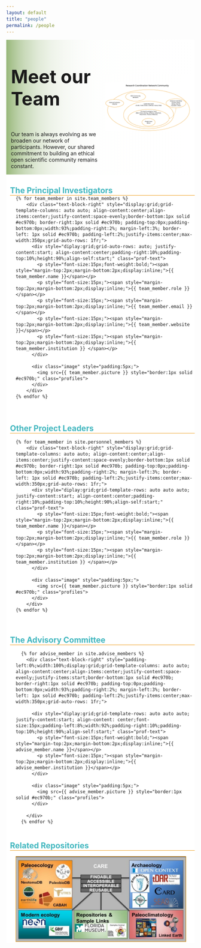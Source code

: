 ```yaml
---
layout: default
title: "people"
permalink: /people
---
```


<style>
  div.image {
  object-fit: contain;
  <!-- width: 25%; -->
  height: 25%
  min-width: 100px;
  }  
  
div.text-block-main {
  padding-left: 5%
  }
 .profiles {
  min-width:100px;
  }
  .prof-text {
  <!-- width:130%; -->
  }
  
  #heading-image {
  padding-top: 0px;
  padding-bottom: 0px;
  margin-left:0px;
  margin-right:0px;
  align-self:center;
  }
  
  #stakes {
  margin-left:0px;
  margin-right:0px;
  }
  
 @media print, screen and (max-width: 600px) {
  .profiles {
  <!-- margin-right:40px; -->
  min-width:80px;
  }
  .prof-text {
  <!-- width:130%; -->
  }
  }
</style>

<div class="text-block-right" style="display:grid;grid-template-columns:repeat(auto-fit, minmax(200px, 1fr));background-image:linear-gradient(to left, #fff, 90%, #97b779);padding:0;margin-right:0;width:100%;" id="headingblock">
    <div class="text-block-right" style="display:grid;grid-template-rows:auto auto;background-color:transparent;padding-left:5%;align-content:center;width:95%;" id="heading-left">
      <h1 style="font-size:calc(20px + 3vw);align-self:start;">Meet our Team</h1>
      <p style="align-self:start;padding-top:10px;" id="describe">Our team is always evolving as we broaden our network of participants. However, our shared commitment to building an ethical open scientific community remains constant. </p>
    </div>
    <div class="text-block-right" style="background-color:transparent;padding-left:0;float:right;justify-self:end; margin-right:5%; margin-left: 5%; width: 90%;" id="heading-image">
      <figure id="stakes">
        <img src="./images/rcn_org-chart_v6.png" alt="org-chart" style="width=100%;">
        <figcaption></figcaption>
      </figure>
    </div>
  </div>

<div class="text-block-right" style="display:grid;grid-template-rows:1.5em auto 1.5em auto;background-color:#fff;padding-left:0; width:100%;" id="meatblock">
  <div class="text-block-right" style="display:grid;grid-template-columns:auto;padding:0px;margin-left:2%;width:98%;" id="pi-title">
  <h2 style="color:#42b7bf;margin-bottom:0px; background-color:#fff;z- index:9;position:relative;overflow:visible; border-bottom:1px solid #ec970b;width:100%">The Principal Investigators</h2>
  </div>
  <div class="text-block-right" style="flex-direction:row;flex-wrap:wrap;padding-top:20px;align-content:center;padding-left:0%;width:95%;margin-left:5%;">
  
    {% for team_member in site.team_members %}
        <div class="text-block-right" style="display:grid;grid-template-columns: auto auto; align-content:center;align-items:center;justify-content:space-evenly;border-bottom:1px solid #ec970b; border-right:1px solid #ec970b; padding-top:0px;padding-bottom:0px;width:93%;padding-right:2%; margin-left:3%; border-left: 1px solid #ec970b; padding-left:2%;justify-items:center;max-width:350px;grid-auto-rows: 1fr;">
          <div style="diplay:grid;grid-auto-rows: auto; justify-content:start; align-content:center;padding-right:10%;padding-top:10%;height:90%;align-self:start;" class="prof-text">
            <p style="font-size:15px;font-weight:bold;"><span style="margin-top:2px;margin-bottom:2px;display:inline;">{{ team_member.name }}</span></p>
            <p style="font-size:15px;"><span style="margin-top:2px;margin-bottom:2px;display:inline;">{{ team_member.role }}</span></p>
            <p style="font-size:15px;"><span style="margin-top:2px;margin-bottom:2px;display:inline;">{{ team_member.email }}</span></p>
            <p style="font-size:15px;"><span style="margin-top:2px;margin-bottom:2px;display:inline;">{{ team_member.website }}</span></p>
            <p style="font-size:15px;"><span style="margin-top:2px;margin-bottom:2px;display:inline;">{{ team_member.institution }} </span></p>
          </div>
          
          <div class="image" style="padding:5px;">
            <img src={{ team_member.picture }} style="border:1px solid #ec970b;" class="profiles">
          </div>
        </div>
    {% endfor %} 
  </div>
  <br>
   <div class="text-block-right" style="display:grid;grid-template-columns:auto;padding:0px;margin-left:2%;width:98%;" id="personnel-title">
  <h2 style="color:#42b7bf;margin-bottom:0px; background-color:#fff;z- index:9;position:relative;overflow:visible; border-bottom:1px solid #ec970b;width:100%">Other Project Leaders</h2>
  </div>
  <div class="text-block-right" style="flex-direction:row;flex-wrap:wrap;padding-top:0px;align-content:center;padding-left:0%;width:95%;margin-left:5%;">
  
    {% for team_member in site.personnel_members %}
        <div class="text-block-right" style="display:grid;grid-template-columns: auto auto; align-content:center;align-items:center;justify-content:space-evenly;border-bottom:1px solid #ec970b; border-right:1px solid #ec970b; padding-top:0px;padding-bottom:0px;width:93%;padding-right:2%; margin-left:3%; border-left: 1px solid #ec970b; padding-left:2%;justify-items:center;max-width:350px;grid-auto-rows: 1fr;">
          <div style="diplay:grid;grid-template-rows: auto auto auto; justify-content:start; align-content:center;padding-right:10%;padding-top:10%;height:90%;align-self:start;" class="prof-text">
            <p style="font-size:15px;font-weight:bold;"><span style="margin-top:2px;margin-bottom:2px;display:inline;">{{ team_member.name }}</span></p>
            <p style="font-size:15px;"><span style="margin-top:2px;margin-bottom:2px;display:inline;">{{ team_member.role }}</span></p>
            <p style="font-size:15px;"><span style="margin-top:2px;margin-bottom:2px;display:inline;">{{ team_member.institution }} </span></p>
          </div>
          
          <div class="image" style="padding:5px;">
            <img src={{ team_member.picture }} style="border:1px solid #ec970b;" class="profiles">
          </div>
        </div>
    {% endfor %} 
  </div>
<br>
  <div class="text-block-right" style="display:grid;grid-template-columns:auto;padding:0px;margin-left:2%;width:98%;" id="advise-title">
   <h2 style="color:#42b7bf;margin-bottom:0px; background-color:#fff;z-index:9;position:relative;overflow:visible; border-bottom:1px solid #ec970b;width:100%;">The Advisory Committee</h2>
  </div>
  <div class="text-block-right" style="flex-direction:row;flex-wrap:wrap;padding-top:0px;align-content:center;padding-left:0%;width:95%;margin-left:5%;">
  
      {% for advise_member in site.advise_members %}
        <div class="text-block-right" style="padding-left:0%;width:100%;display:grid;grid-template-columns: auto auto; align-content:center;align-items:center;justify-content:space-evenly;justify-items:start;border-bottom:1px solid #ec970b; border-right:1px solid #ec970b; padding-top:0px;padding-bottom:0px;width:93%;padding-right:2%; margin-left:3%; border-left: 1px solid #ec970b; padding-left:2%;justify-items:center;max-width:350px;grid-auto-rows: 1fr;">

          <div style="diplay:grid;grid-template-rows: auto auto auto; justify-content:start; align-content: center;font-size:15px;padding-left:8%;width:92%;padding-right:10%;padding-top:10%;height:90%;align-self:start;" class="prof-text">
            <p style="font-size:15px;font-weight:bold;"><span style="margin-top:2px;margin-bottom:2px;display:inline;">{{ advise_member.name }}</span></p>
            <p style="font-size:15px;"><span style="margin-top:2px;margin-bottom:2px;display:inline;">{{ advise_member.institution }}</span></p>
          </div>
          
          <div class="image" style="padding:5px;">
            <img src={{ advise_member.picture }} style="border:1px solid #ec970b;" class="profiles">
          </div>
          
        </div>
      {% endfor %} 
  </div>



  <div class="text-block-right" style="display:grid;grid-template-columns:auto;padding:0px;margin-left:2%;width:98%;" id="repository-image">
  <h2 style="color:#42b7bf;margin-bottom:0px; background-color:#fff;z- index:9;position:relative;overflow:visible; border-bottom:1px solid #ec970b;width:100%">Related Repositories</h2>
  </div>
  <div class="text-block-right" style="flex-direction:row;flex-wrap:wrap;padding-top:0px;align-content:center;padding-left:0%;width:90%;margin-left:5%;margin-right:5%; justify-content:center;">
   <img src="./images/rcn_stakes.png" style="border:1px solid #ec970b;margin-top:15px;" usemap="#repomap">
  <map name="repomap">
  <area shape="rect" coords="26,62,118,123" alt="Neotoma" href="https://www.neotomadb.org/">
  <area shape="rect" coords="210,38,300,125" alt="PBDB" href="https://paleobiodb.org/#/">
  <area shape="rect" coords="28,162,114,253" alt="EarthLife" href="https://earthlifeconsortium.org/">
  <area shape="rect" coords="125,190,195,270" alt="Cabah" href="https://epicaustralia.org.au/">
     <area shape="rect" coords="208,170,310,220" alt="futres" href="https://futres.org/">
    <area shape="rect" coords="40,337,166,394" alt="neon" href="https://www.neonscience.org/">
    <area shape="rect" coords="181,375,292,440" alt="gbif" href="https://www.gbif.org/">
    <area shape="rect" coords="320,362,489,410" alt="flmnh" href="https://www.floridamuseum.ufl.edu/">
    <area shape="rect" coords="504,363,608,445" alt="isample" href="https://isamplesorg.github.io/home/">
    <area shape="rect" coords="630,56,905,95" alt="opencontext" href="https://opencontext.org/">
    <area shape="rect" coords="630,90,733,190" alt="zan" href="https://zooarchnet.org/">
    <area shape="rect" coords="753,94,905,155" alt="tdar" href="https://core.tdar.org/">
    <area shape="rect" coords="636,198,721,281" alt="dinaa" href="https://alexandriaarchive.org/dinaa/">
    <area shape="rect" coords="759,165,880,210" alt="card" href="https://www.canadianarchaeology.ca/">
    <area shape="rect" coords="739,220,901,276" alt="sead" href="https://www.sead.se/">
        <area shape="rect" coords="655,335,775,444" alt="noaa" href="https://www.ncei.noaa.gov/products/paleoclimatology">
    <area shape="rect" coords="784,330,917,439" alt="lipd" href="https://lipd.net/">
</map>
  </div>
</div>

<script>

  !function(){"use strict";function r(){function e(){var r={width:u.width/u.naturalWidth,height:u.height/u.naturalHeight},a={width:parseInt(window.getComputedStyle(u,null).getPropertyValue("padding-left"),10),height:parseInt(window.getComputedStyle(u,null).getPropertyValue("padding-top"),10)};i.forEach(function(e,t){var n=0;o[t].coords=e.split(",").map(function(e){var t=1==(n=1-n)?"width":"height";return a[t]+Math.floor(Number(e)*r[t])}).join(",")})}function t(e){return e.coords.replace(/ *, */g,",").replace(/ +/g,",")}function n(){clearTimeout(d),d=setTimeout(e,250)}function r(e){return document.querySelector('img[usemap="'+e+'"]')}var a=this,o=null,i=null,u=null,d=null;"function"!=typeof a._resize?(o=a.getElementsByTagName("area"),i=Array.prototype.map.call(o,t),u=r("#"+a.name)||r(a.name),a._resize=e,u.addEventListener("load",e,!1),window.addEventListener("focus",e,!1),window.addEventListener("resize",n,!1),window.addEventListener("readystatechange",e,!1),document.addEventListener("fullscreenchange",e,!1),u.width===u.naturalWidth&&u.height===u.naturalHeight||e()):a._resize()}function e(){function t(e){e&&(!function(e){if(!e.tagName)throw new TypeError("Object is not a valid DOM element");if("MAP"!==e.tagName.toUpperCase())throw new TypeError("Expected <MAP> tag, found <"+e.tagName+">.")}(e),r.call(e),n.push(e))}var n;return function(e){switch(n=[],typeof e){case"undefined":case"string":Array.prototype.forEach.call(document.querySelectorAll(e||"map"),t);break;case"object":t(e);break;default:throw new TypeError("Unexpected data type ("+typeof e+").")}return n}}"function"==typeof define&&define.amd?define([],e):"object"==typeof module&&"object"==typeof module.exports?module.exports=e():window.imageMapResize=e(),"jQuery"in window&&(window.jQuery.fn.imageMapResize=function(){return this.filter("map").each(r).end()})}();

imageMapResize();
  
</script>
  
  
 
